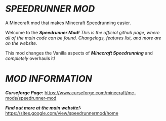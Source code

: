 # _SPEEDRUNNER MOD_
A Minecraft mod that makes Minecraft Speedrunning easier.

Welcome to the **_Speedrunner Mod!_**
_This is the official github page, where all of the main code can be found. Changelogs, features list, and more are on the website._

This mod changes the Vanilla aspects of **_Minecraft Speedrunning_** and _completely_ overhauls it!

# _MOD INFORMATION_

_**Curseforge Page:**_ https://www.curseforge.com/minecraft/mc-mods/speedrunner-mod

_**Find out more at the main website!:**_ https://sites.google.com/view/speedrunnermod/home

